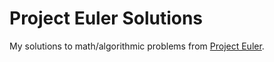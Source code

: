 # Project Euler Solutions
My solutions to math/algorithmic problems from [Project Euler](https://projecteuler.net/).
